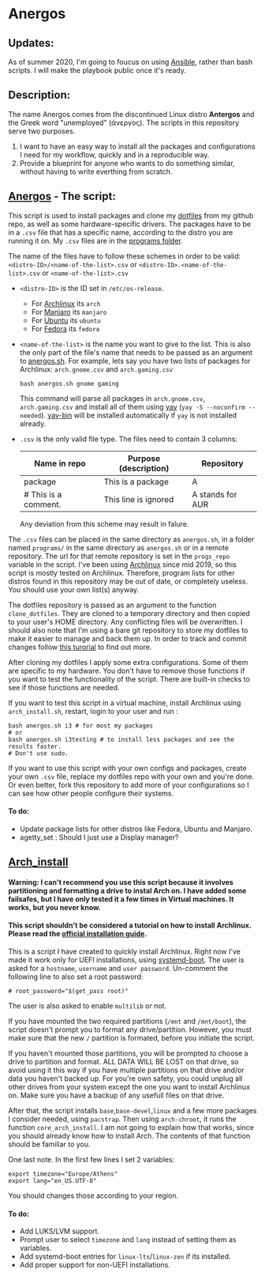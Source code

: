 # Anergos

## Updates:
As of summer 2020, I'm going to foucus on using [Ansible](https://github.com/ispanos/ansible_home_setup), rather than bash scripts. I will make the playbook public once it's ready.

## Description:
The name Anergos comes from the discontinued Linux distro **Antergos** and the Greek word "unemployed" (άνεργος). The scripts in this repository serve two purposes.
1. I want to have an easy way to install all the packages and configurations I need for my workflow, quickly and in a reproducible way.
2. Provide a blueprint for anyone who wants to do something similar, without having to write everthing from scratch.

## [Anergos](https://github.com/ispanos/anergos/blob/master/anergos.sh) - The script:
This script is used to install packages and clone my [dotfiles](https://github.com/ispanos/dotfiles) from my github repo, as well as some hardware-specific drivers. 
The packages have to be in a `.csv` file that has a specific name, according to the distro you are running it on. My `.csv` files are in the [programs folder](https://github.com/ispanos/anergos/tree/master/programs).

The name of the files have to follow these schemes in order to be valid:
`<distro-ID>/<name-of-the-list>.csv` or
`<distro-ID>.<name-of-the-list>.csv` or
`<name-of-the-list>.csv`

- `<distro-ID>` is the ID set in `/etc/os-release`. 
	- For [Archlinux](https://www.archlinux.org/) its `arch`
	- For [Manjaro](https://manjaro.org/) its `manjaro`
	- For [Ubuntu](https://ubuntu.com/) its `ubuntu`
	- For [Fedora](https://getfedora.org/) its `fedora`

- `<name-of-the-list>` is the name you want to give to the list.
	This is also the only part of the file's name that needs to be passed as an argument to [anergos.sh](https://github.com/ispanos/anergos/blob/master/anergos.sh).
	For example, lets say you have two lists of packages for Archlinux:
	`arch.gnome.csv` and `arch.gaming.csv`
	```
	bash anergos.sh gnome gaming
	```
	This command will parse all packages in `arch.gnome.csv`, `arch.gaming.csv` and install all of them using [yay](https://github.com/Jguer/yay) (`yay -S --noconfirm --needed`). [yay-bin](https://aur.archlinux.org/packages/yay-bin/) will be installed automatically if `yay` is not installed already.

- `.csv` is the only valid file type. 
	The files need to contain 3 columns: 
	
	 Name in repo | Purpose (description) | Repository
	| ------------- |-------------| -----|
	 package | This is a package | A
	 \# This is a comment. | This line is ignored | A stands for AUR

	Any deviation from this scheme may result in falure.

The `.csv` files can be placed in the same directory as `anergos.sh`, in a folder named `programs/` in the same directory as `anergos.sh` or in a remote repository. The url for that remote repository is set in the `progs_repo` variable in the script.
I've been using [Archlinux](https://www.archlinux.org/) since mid 2019, so this script is mostly tested on Archlinux. Therefore, program lists for other distros found in this repository may be out of date, or completely useless. You should use your own list(s) anyway.

The dotfiles repository is passed as an argument to the function `clone_dotfiles`. They are cloned to a temporary directory and then copied to your user's HOME directory. Any conflicting files will be overwritten. I should also note that I'm using a bare git repository to store my dotfiles to make it easier to manage and back them up. In order to track and commit changes follow [this turorial](https://www.atlassian.com/git/tutorials/dotfiles) to find out more.

After cloning my dotfiles I apply some extra configurations. Some of them are specific to my hardware. You don't have to remove those functions if you want to test the functionality of the script. There are built-in checks to see if those functions are needed.

If you want to test this script in a virtual machine, install Archlinux using `arch_install.sh`, restart, login to your user and run :
```
bash anergos.sh i3 # for most my packages
# or
bash anergos.sh i3testing # to install less packages and see the results faster.
# Don't use sudo.
```

If you want to use this script with your own configs and packages, create your own `.csv` file, replace my dotfiles repo with your own and you're done. Or even better, fork this repository to add more of your configurations so I can see how other people configure their systems.

#### To do:
- Update package lists for other distros like Fedora, Ubuntu and Manjaro.
- agetty_set : Should I just use a Display manager?


## [Arch_install](https://github.com/ispanos/anergos/blob/master/arch_install.sh) 

#### Warning: I can't recommend you use this script because it involves partitioning and formatting a drive to instal Arch on. I have added some failsafes, but I have only tested it a few times in Virtual machines. It works, but you never know.

#### This script shouldn't be considered a tutorial on how to install Archlinux. Please read the [official installation guide](https://wiki.archlinux.org/index.php/Installation_guide).

This is a script I have created to quickly install Archlinux. Right now I've made it work only for UEFI installations, using [systemd-boot](https://wiki.archlinux.org/index.php/Systemd-boot).
The user is asked for a `hostname`, `username` and `user password`.
Un-comment the following line to also set a root password:
```
# root_password="$(get_pass root)"
```
The user is also asked to enable `multilib` or not. 

If you have mounted the two required partitions (`/mnt` and `/mnt/boot`), the script doesn't prompt you to format any drive/partition. However, you must make sure that the new `/` partition is formated, before you initiate the script.

If you haven't mounted those partitions, you will be prompted to choose a drive to partition and format. ALL DATA WILL BE LOST on that drive, so avoid using it this way if you have multiple partitions on that drive and/or data you haven't backed up. For you're own safety, you could unplug all other drives from your system except the one you want to install Archlinux on. Make sure you have a backup of any usefull files on that drive.

After that, the script installs `base`,`base-devel`,`linux` and a few more packages I consider needed, using `pacstrap`. Then using `arch-chroot`, it runs the function `core_arch_install`. I am not going to explain how that works, since you should already know how to install Arch. The contents of that function should be familiar to you.

One last note. In the first few lines I set 2 variables:
```
export timezone="Europe/Athens"
export lang="en_US.UTF-8"
```
You should changes those according to your region.

#### To do:
- Add LUKS/LVM support.
- Prompt user to select `timezone` and `lang` instead of setting them as variables.
- Add systemd-boot entries for `linux-lts`/`linux-zen` if its installed.
- Add proper support for non-UEFI installations.
